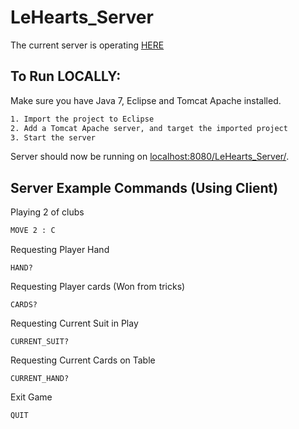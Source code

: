 # LeHearts_Server

The current server is operating [HERE](http://lehearts-env.elasticbeanstalk.com/)

## To Run LOCALLY:

Make sure you have Java 7, Eclipse and Tomcat Apache installed.  

```sh
1. Import the project to Eclipse
2. Add a Tomcat Apache server, and target the imported project 
3. Start the server 
```

Server should now be running on [localhost:8080/LeHearts_Server/](http://localhost:8080/LeHearts_Server/).

## Server Example Commands (Using Client)

Playing 2 of clubs
```sh
MOVE 2 : C
```

Requesting Player Hand
```
HAND?
```

Requesting Player cards (Won from tricks)
```
CARDS? 
```

Requesting Current Suit in Play
```
CURRENT_SUIT?
```

Requesting Current Cards on Table
```
CURRENT_HAND?
```

Exit Game
```
QUIT
```



